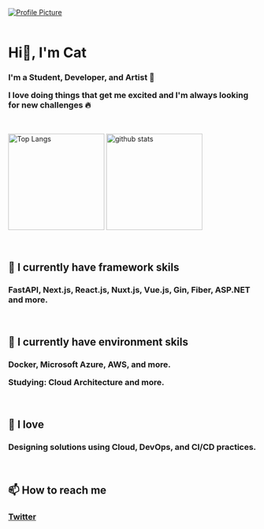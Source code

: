 <a href="https://honzaap.github.io/GithubCity/">
  <img src="https://raw.githubusercontent.com/Once-a-deadcat/Once-a-deadcat/main/screenshot.gif" alt="Profile Picture">
</a>


<br>
<br>


<h1 align="left">Hi👋, I'm Cat</h1>

<h3 align="left">


I'm a Student, Developer, and Artist 🎨


I love doing things that get me excited and I'm always looking for new challenges 🔥


</h3>


<br>

<p align="left"> 
  <img alt="Top Langs" height="195px" src="https://github-readme-stats.vercel.app/api/top-langs/?username=Once-a-deadcat&layout=compact&show_icons=true" />
  <img alt="github stats" height="195px" src="https://github-readme-stats.vercel.app/api?username=Once-a-deadcat&show_icons=ture" />
</p>


<br>


<h2 align="left">
📘 I currently have framework skils
</h2>
<h3 align="left">
FastAPI, Next.js, React.js, Nuxt.js, Vue.js, Gin, Fiber, ASP.NET and more.
</h3>


<br>


<h2 align="left">
📗 I currently have environment skils
</h2>
<h3 align="left">
Docker, Microsoft Azure, AWS, and more.


Studying: Cloud Architecture and more.
</h3>


<br>


<h2 align="left">
📕 I love 
</h2>
<h3 align="left">
Designing solutions using Cloud, DevOps, and CI/CD practices.
</h3>


<br>


<h2>
📫 How to reach me
</h2>
<h3>

[Twitter](https://twitter.com/Hey_ImCat)

</h3>

<br>

